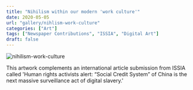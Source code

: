 ```yaml
---
title: "Nihilism within our modern 'work culture'"
date: 2020-05-05
url: "gallery/nihlism-work-culture"
categories: ["Art"]
tags: ["Newspaper Contributions", "ISSIA", "Digital Art"]
draft: false
---
```


![nihilism-work-culture](/images/post/2020/ISSIA/nihilism-work-culture.png)

This artwork complements an international article submission from ISSIA called 'Human rights activists alert: “Social Credit System” of China is the next massive surveillance act of digital slavery.'
